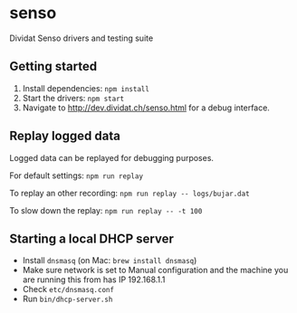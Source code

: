 # senso

Dividat Senso drivers and testing suite

## Getting started

1. Install dependencies: `npm install`
2. Start the drivers: `npm start`
3. Navigate to <http://dev.dividat.ch/senso.html> for a debug interface.

## Replay logged data

Logged data can be replayed for debugging purposes.

For default settings: `npm run replay`

To replay an other recording: `npm run replay -- logs/bujar.dat`

To slow down the replay: `npm run replay -- -t 100`

## Starting a local DHCP server

- Install `dnsmasq` (on Mac: `brew install dnsmasq`)
- Make sure network is set to Manual configuration and the machine you are running this from has IP 192.168.1.1
- Check `etc/dnsmasq.conf`
- Run `bin/dhcp-server.sh`

